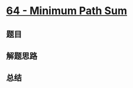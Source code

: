 # [64 - Minimum Path Sum](https://leetcode.com/problems/minimum-path-sum/)

## 题目


## 解题思路


## 总结


